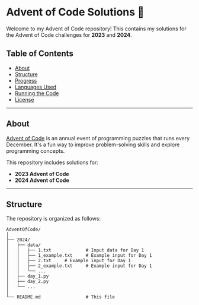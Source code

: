 # Advent of Code Solutions 🎄

Welcome to my Advent of Code repository! This contains my solutions for the Advent of Code challenges for **2023** and **2024**.

## Table of Contents

- [About](#about)
- [Structure](#structure)
- [Progress](#progress)
- [Languages Used](#languages-used)
- [Running the Code](#running-the-code)
- [License](#license)

---

## About

[Advent of Code](https://adventofcode.com/) is an annual event of programming puzzles that runs every December. It's a fun way to improve problem-solving skills and explore programming concepts.

This repository includes solutions for:
- **2023 Advent of Code**
- **2024 Advent of Code**

---

## Structure

The repository is organized as follows:

```plaintext
AdventOfCode/
│
├── 2024/
│   ├── data/
│   │   ├── 1.txt             # Input data for Day 1
│   │   ├── 1_example.txt     # Example input for Day 1
│   │   ├── 2.txt     # Example input for Day 1
│   │   ├── 2_example.txt     # Example input for Day 1
│   │   └── ...
│   ├── day_1.py
│   ├── day_2.py
│   └── ...
│
└── README.md                 # This file
